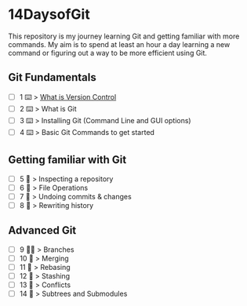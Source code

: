 # 14DaysofGit

This repository is my journey learning Git and getting familiar with more commands. My aim is to spend at least an hour a day learning a new command or figuring out a way to be more efficient using Git.

## Git Fundamentals
- [ ] 1 ⌨️ > [What is Version Control](Resources/day1.md)
- [ ] 2 ⌨️ > What is Git 
- [ ] 3 ⌨️ > Installing Git (Command Line and GUI options) 
- [ ] 4 ⌨️ > Basic Git Commands to get started 

## Getting familiar with Git
- [ ] 5 👀 > Inspecting a repository 
- [ ] 6 👀 > File Operations 
- [ ] 7 👀 > Undoing commits & changes 
- [ ] 8 👀 > Rewriting history 

## Advanced Git
- [ ] 9 🦹‍♀️ > Branches 
- [ ] 10 🦹‍ > Merging 
- [ ] 11 🦹‍ > Rebasing 
- [ ] 12 🦹‍ > Stashing 
- [ ] 13 🦹‍ > Conflicts 
- [ ] 14 🦹‍ > Subtrees and Submodules 
